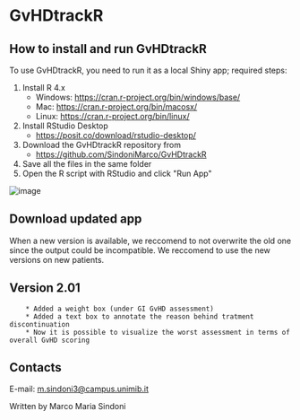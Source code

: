 # **GvHDtrackR**

## How to install and run GvHDtrackR
To use GvHDtrackR, you need to run it as a local Shiny app; required steps:
  1) Install R 4.x
        * Windows: https://cran.r-project.org/bin/windows/base/
        * Mac: https://cran.r-project.org/bin/macosx/
        * Linux: https://cran.r-project.org/bin/linux/
  2) Install RStudio Desktop
        * https://posit.co/download/rstudio-desktop/
  3) Download the GvHDtrackR repository from
        * https://github.com/SindoniMarco/GvHDtrackR
  5) Save all the files in the same folder
  6) Open the R script with RStudio and click "Run App"

![image](https://github.com/user-attachments/assets/f61d21d4-91ce-4ef3-88d3-90d7a5b98f2a)


## Download updated app
When a new version is available, we reccomend to not overwrite the old one since the output could be incompatible. We reccomend to use the new versions on new patients. 

## Version 2.01
        * Added a weight box (under GI GvHD assessment)
        * Added a text box to annotate the reason behind tratment discontinuation
        * Now it is possible to visualize the worst assessment in terms of overall GvHD scoring


## Contacts
E-mail: m.sindoni3@campus.unimib.it

Written by Marco Maria Sindoni
    





